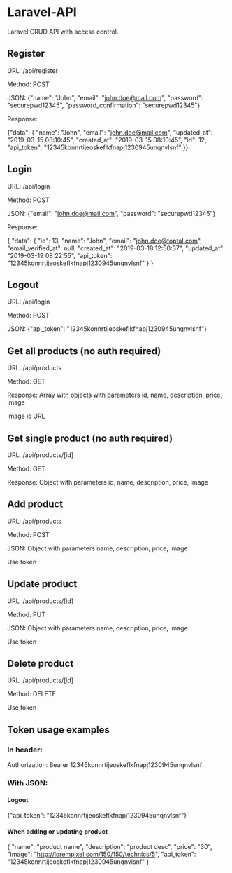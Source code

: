 # Laravel-API
Laravel CRUD API with access control. 

## Register
URL: /api/register

Method: POST

JSON: {"name": "John", "email": "john.doe@mail.com", "password": "securepwd12345", "password_confirmation": "securepwd12345"}

Response:

{"data": { "name": "John", "email": "john.doe@mail.com", "updated_at": "2019-03-15 08:10:45", "created_at": "2019-03-15 08:10:45", "id": 12, "api_token": "12345konnrtijeoskeflkfnapj1230945unqnvlsnf" }}
## Login
URL: /api/login

Method: POST

JSON: {"email": "john.doe@mail.com", "password": "securepwd12345"}

Response: 

{
    "data": {
        "id": 13,
        "name": "John",
        "email": "john.doe@toptal.com",
        "email_verified_at": null,
        "created_at": "2019-03-18 12:50:37",
        "updated_at": "2019-03-19 08:22:55",
        "api_token": "12345konnrtijeoskeflkfnapj1230945unqnvlsnf"
    }
}
## Logout
URL: /api/login

Method: POST

JSON: {"api_token": "12345konnrtijeoskeflkfnapj1230945unqnvlsnf"}
## Get all products (no auth required)
URL: /api/products

Method: GET

Response: Array with objects with parameters id, name, description, price, image

image is URL
## Get single product (no auth required)
URL: /api/products/[id]

Method: GET

Response: Object with parameters id, name, description, price, image

## Add product
URL: /api/products

Method: POST

JSON: Object with parameters name, description, price, image

Use token
## Update product
URL: /api/products/[id]

Method: PUT

JSON: Object with parameters name, description, price, image

Use token
## Delete product
URL: /api/products/[id]

Method: DELETE

Use token

## Token usage examples
### In header:

Authorization: Bearer 12345konnrtijeoskeflkfnapj1230945unqnvlsnf

### With JSON:
#### Logout
{"api_token": "12345konnrtijeoskeflkfnapj1230945unqnvlsnf"}

#### When adding or updating product

{
    "name": "product name",
    "description": "product desc",
    "price": "30",
    "image": "http://lorempixel.com/150/150/technics/5",
    "api_token": "12345konnrtijeoskeflkfnapj1230945unqnvlsnf"
}
